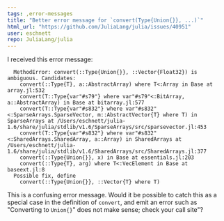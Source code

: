 ```yaml
---
tags: ,error-messages
title: "Better error message for `convert(Type{Union{}}, ...)`"
html_url: "https://github.com/JuliaLang/julia/issues/40951"
user: eschnett
repo: JuliaLang/julia
---
```


I received this error message:
```
  MethodError: convert(::Type{Union{}}, ::Vector{Float32}) is ambiguous. Candidates:
    convert(::Type{T}, a::AbstractArray) where T<:Array in Base at array.jl:532
    convert(T::Type{var"#s79"} where var"#s79"<:BitArray, a::AbstractArray) in Base at bitarray.jl:577
    convert(T::Type{var"#s832"} where var"#s832"<:SparseArrays.SparseVector, m::AbstractVector{T} where T) in SparseArrays at /Users/eschnett/julia-1.6/share/julia/stdlib/v1.6/SparseArrays/src/sparsevector.jl:453
    convert(T::Type{var"#s832"} where var"#s832"<:SharedArrays.SharedArray, a::Array) in SharedArrays at /Users/eschnett/julia-1.6/share/julia/stdlib/v1.6/SharedArrays/src/SharedArrays.jl:377
    convert(::Type{Union{}}, x) in Base at essentials.jl:203
    convert(::Type{T}, arg) where T<:VecElement in Base at baseext.jl:8
  Possible fix, define
    convert(::Type{Union{}}, ::Vector{T} where T)
```

This is a confusing error message. Would it be possible to catch this as a special case in the definition of `convert`, and emit an error such as "Converting to `Union{}`" does not make sense; check your call site"?